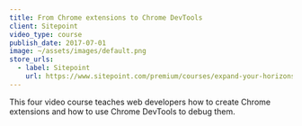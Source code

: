 ```yaml
---
title: From Chrome extensions to Chrome DevTools
client: Sitepoint
video_type: course
publish_date: 2017-07-01
image: ~/assets/images/default.png
store_urls:
  - label: Sitepoint
    url: https://www.sitepoint.com/premium/courses/expand-your-horizons-learn-to-work-with-chrome-extensions-2975/
---
```


This four video course teaches web developers how to create Chrome extensions and how to use Chrome DevTools to debug them.
